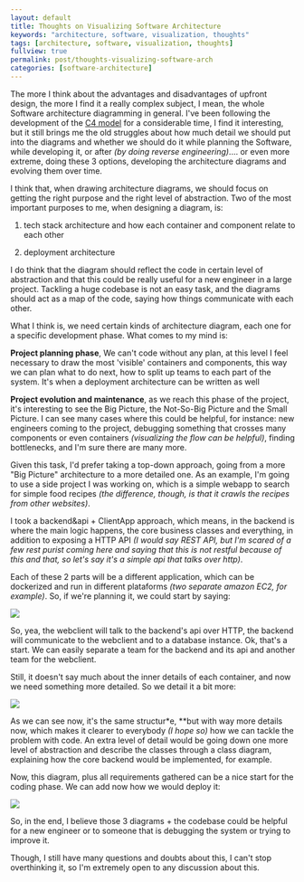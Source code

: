 ```yaml
---
layout: default
title: Thoughts on Visualizing Software Architecture
keywords: "architecture, software, visualization, thoughts"
tags: [architecture, software, visualization, thoughts]
fullview: true
permalink: post/thoughts-visualizing-software-arch
categories: [software-architecture]
---
```


The more I think about the advantages and disadvantages of upfront design, the more I find it a really complex subject, I mean, the whole Software architecture diagramming in general. I've been following the development of the [C4 model](http://www.codingthearchitecture.com/2014/08/24/c4_model_poster.html) for a considerable time, I find it interesting, but it still brings me the old struggles about how much detail we should put into the diagrams and whether we should do it while planning the Software, while developing it, or after *(by doing reverse engineering)*.... or even more extreme, doing these 3 options, developing the architecture diagrams and evolving them over time.

I think that, when drawing architecture diagrams, we should focus on getting the right purpose and the right level of abstraction. Two of the most important purposes to me, when designing a diagram, is:

<!--more-->

1. tech stack architecture and how each container and component relate to each other

2. deployment architecture

I do think that the diagram should reflect the code in certain level of abstraction and that this could be really useful for a new engineer in a large project. Tackling a huge codebase is not an easy task, and the diagrams should act as a map of the code, saying how things communicate with each other.

What I think is, we need certain kinds of architecture diagram, each one for a specific development phase. What comes to my mind is:


**Project planning phase**, We can't code without any plan, at this level I feel necessary to draw the most 'visible' containers and components, this way we can plan what to do next, how to split up teams to each part of the system. It's when a deployment architecture can be written as well

**Project evolution and maintenance**, as we reach this phase of the project, it's interesting to see the Big Picture, the Not-So-Big Picture and the Small Picture. I can see many cases where this could be helpful, for instance: new engineers coming to the project, debugging something that crosses many components or even containers *(visualizing the flow can be helpful)*, finding bottlenecks, and I'm sure there are many more.

Given this task, I'd prefer taking a top-down approach, going from a more "Big Picture" architecture to a more detailed one. As an example, I'm going to use a side project I was working on, which is a simple webapp to search for simple food recipes *(the difference, though, is that it crawls the recipes from other websites)*.

I took a backend&api + ClientApp approach, which means, in the backend is where the main logic happens, the core business classes and everything, in addition to exposing a HTTP API *(I would say REST API, but I'm scared of a few rest purist coming here and saying that this is not restful because of this and that, so let's say it's a simple api that talks over http)*.

Each of these 2 parts will be a different application, which can be dockerized and run in different plataforms *(two separate amazon EC2, for example)*. So, if we're planning it, we could start by saying:

![](/content/images/images/gdd20overview.png)

So, yea, the webclient will talk to the backend's api over HTTP, the backend will communicate to the webclient and to a database instance. Ok, that's a start. We can easily separate a team for the backend and its api and another team for the webclient.

Still, it doesn't say much about the inner details of each container, and now we need something more detailed. So we detail it a bit more:


![](/content/images/images/gdd20arch.png)

As we can see now, it's the same structur*e, **but with way more details now, which makes it clearer to everybody *(I hope so)* how we can tackle the problem with code. An extra level of detail would be going down one more level of abstraction and describe the classes through a class diagram, explaining how the core backend would be implemented, for example.

Now, this diagram, plus all requirements gathered can be a nice start for the coding phase. We can add now how we would deploy it:


![](/content/images/images/gdd20deploy.png)

So, in the end, I believe those 3 diagrams + the codebase could be helpful for a new engineer or to someone that is debugging the system or trying to improve it.

Though, I still have many questions and doubts about this, I can't stop overthinking it, so I'm extremely open to any discussion about this.
